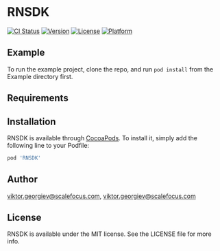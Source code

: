 # RNSDK

[![CI Status](https://img.shields.io/travis/viktor.georgiev@scalefocus.com/RNSDK.svg?style=flat)](https://travis-ci.org/viktor.georgiev@scalefocus.com/RNSDK)
[![Version](https://img.shields.io/cocoapods/v/RNSDK.svg?style=flat)](https://cocoapods.org/pods/RNSDK)
[![License](https://img.shields.io/cocoapods/l/RNSDK.svg?style=flat)](https://cocoapods.org/pods/RNSDK)
[![Platform](https://img.shields.io/cocoapods/p/RNSDK.svg?style=flat)](https://cocoapods.org/pods/RNSDK)

## Example

To run the example project, clone the repo, and run `pod install` from the Example directory first.

## Requirements

## Installation

RNSDK is available through [CocoaPods](https://cocoapods.org). To install
it, simply add the following line to your Podfile:

```ruby
pod 'RNSDK'
```

## Author

viktor.georgiev@scalefocus.com, viktor.georgiev@scalefocus.com

## License

RNSDK is available under the MIT license. See the LICENSE file for more info.
